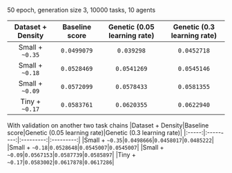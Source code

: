 50 epoch, generation size 3, 10000 tasks, 10 agents

|Dataset + Density|Baseline score|Genetic (0.05 learning rate)|Genetic (0.3 learning rate)|
|:-----:|:---------:|:---------:|:---------:|
|Small + `~0.35`|`0.0499079`|`0.039298` |`0.0452718`|
|Small + `~0.18`|`0.0528469`|`0.0541269`|`0.0545146`|
|Small + `~0.09`|`0.0572099`|`0.0578433`|`0.0581355`|
|Tiny  + `~0.17`|`0.0583761`|`0.0620355`|`0.0622940`|

With validation on another two task chains
|Dataset + Density|Baseline score|Genetic (0.05 learning rate)|Genetic (0.3 learning rate)|
|:-----:|:---------:|:---------:|:---------:|
|Small + `~0.35`|`0.0498666`|`0.0458017`|`0.0485222`|
|Small + `~0.18`|`0.0528648`|`0.0545007`|`0.0545007`|
|Small + `~0.09`|`0.0567153`|`0.0587739`|`0.0585897`|
|Tiny  + `~0.17`|`0.0583002`|`0.0617878`|`0.0617286`|
